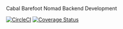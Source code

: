 Cabal Barefoot Nomad Backend Development

[![CircleCI](https://circleci.com/gh/atlp-rwanda/cabal-bn-be/tree/dev.svg?style=svg)](https://circleci.com/gh/atlp-rwanda/cabal-bn-be/tree/dev)
[![Coverage Status](https://coveralls.io/repos/github/atlp-rwanda/cabal-bn-be/badge.svg?branch=dev)](https://coveralls.io/github/atlp-rwanda/cabal-bn-be?branch=dev)
